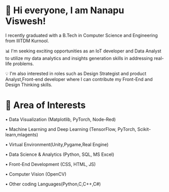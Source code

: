 # 👋 Hi everyone, I am Nanapu Viswesh!
 I recently graduated with a B.Tech in Computer Science and Engineering from IIITDM Kurnool.
 
📊 I'm seeking exciting opportunities as an IoT developer and Data Analyst to utilize my data analytics and insights generation skills in addressing real-life problems.

💡 I'm also interested in roles such as  Design Strategist and product Analyst,Front-end developer where I can contribute my Front-End and Design Thinking skills.

# 📍 Area of Interests

• Data Visualization (Matplotlib, PyTorch, Node-Red)

• Machine Learning and Deep Learning (TensorFlow, PyTorch, Scikit-learn,mlagents)

• Virtual Environment(Unity,Pygame,Real Engine)

• Data Science & Analytics (Python, SQL, MS Excel)

• Front-End Development (CSS, HTML, JS)

• Computer Vision (OpenCV)

• Other coding Languages(Python,C,C++,C#)



